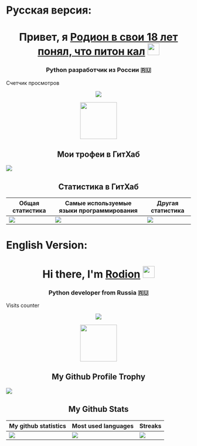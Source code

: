 # Русская версия:
<h1 align="center">Привет, я <a href="https://github.com/Tishk1n?tab=overview&from=2022-06-01&to=2022-06-30/" target="_blank">Родион в свои 18 лет понял, что питон кал</a> 
<img src="https://github.com/blackcater/blackcater/raw/main/images/Hi.gif" height="32"/></h1>
<h3 align="center">Python разработчик из России 🇷🇺</h3>
<p>Счетчик просмотров</p>
<p align="center"><img align="center" src="https://profile-counter.glitch.me/{Tishk1n}/count.svg" /></p> 

<p align="center">
  <img width="100" src="https://user-images.githubusercontent.com/6661165/91657958-61b4fd00-eb00-11ea-9def-dc7ef5367e34.png" />  
  <h2 align="center">Мои трофеи в ГитХаб</h2>
</p>

<img src="https://github-profile-trophy.vercel.app/?username=Tishk1n&theme=radical&margin-w=40&margin-h=40" />  

<p align="center">
 <h2 align="center">Статистика в ГитХаб</h2>

|Общая статистика|Самые используемые языки программирования|Другая статистика|
|-|-|-|
|<img src="https://github-readme-stats.vercel.app/api?username=Tishk1n&show_icons=true&theme=dark&hide_title=true" />|<img src="https://github-readme-stats.vercel.app/api/top-langs/?username=Tishk1n&show_icons=true&theme=dark&hide_title=true" />|<img src="https://github-readme-streak-stats.herokuapp.com/?user=Tishk1n&theme=dark" />

# English Version:
<h1 align="center">Hi there, I'm <a href="https://github.com/Tishk1n?tab=overview&from=2022-06-01&to=2022-06-30/" target="_blank">Rodion</a> 
<img src="https://github.com/blackcater/blackcater/raw/main/images/Hi.gif" height="32"/></h1>
<h3 align="center">Python developer from Russia 🇷🇺</h3>
<p>Visits counter</p>
<p align="center"><img align="center" src="https://profile-counter.glitch.me/{Tishk1n}/count.svg" /></p> 

<p align="center">
  <img width="100" src="https://user-images.githubusercontent.com/6661165/91657958-61b4fd00-eb00-11ea-9def-dc7ef5367e34.png" />  
  <h2 align="center">My Github Profile Trophy</h2>
</p>

<img src="https://github-profile-trophy.vercel.app/?username=Tishk1n&theme=radical&margin-w=40&margin-h=40" />  

<p align="center">
 <h2 align="center">My Github Stats</h2>

|My github statistics|Most used languages|Streaks|
|-|-|-|
|<img src="https://github-readme-stats.vercel.app/api?username=Tishk1n&show_icons=true&theme=dark&hide_title=true" />|<img src="https://github-readme-stats.vercel.app/api/top-langs/?username=Tishk1n&show_icons=true&theme=dark&hide_title=true" />|<img src="https://github-readme-streak-stats.herokuapp.com/?user=Tishk1n&theme=dark" />
